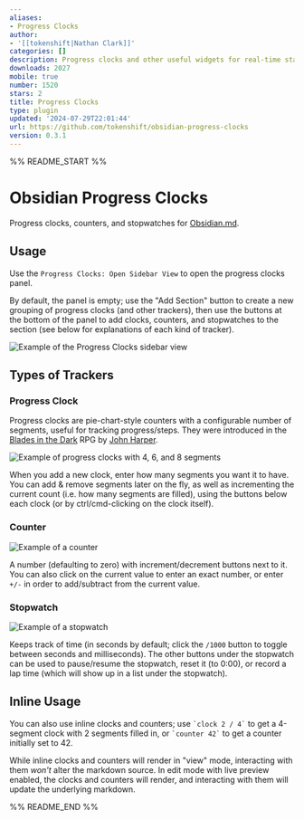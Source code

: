 ```yaml
---
aliases:
- Progress Clocks
author:
- '[[tokenshift|Nathan Clark]]'
categories: []
description: Progress clocks and other useful widgets for real-time status tracking.
downloads: 2027
mobile: true
number: 1520
stars: 2
title: Progress Clocks
type: plugin
updated: '2024-07-29T22:01:44'
url: https://github.com/tokenshift/obsidian-progress-clocks
version: 0.3.1
---
```


%% README_START %%

# Obsidian Progress Clocks

Progress clocks, counters, and stopwatches for [Obsidian.md](https://obsidian.md/).

## Usage

Use the `Progress Clocks: Open Sidebar View` to open the progress clocks panel.

By default, the panel is empty; use the "Add Section" button to create a new
grouping of progress clocks (and other trackers), then use the buttons at the
bottom of the panel to add clocks, counters, and stopwatches to the section (see
below for explanations of each kind of tracker).

![Example of the Progress Clocks sidebar view](https://raw.githubusercontent.com/tokenshift/obsidian-progress-clocks/HEAD/static/sidebar.png)

## Types of Trackers

### Progress Clock

Progress clocks are pie-chart-style counters with a configurable number of
segments, useful for tracking progress/steps. They were introduced in the
[Blades in the Dark](https://bladesinthedark.com/progress-clocks) RPG by
[John Harper](https://twitter.com/john_harper).

![Example of progress clocks with 4, 6, and 8 segments](https://raw.githubusercontent.com/tokenshift/obsidian-progress-clocks/HEAD/static/clocks.png)

When you add a new clock, enter how many segments you want it to have. You can
add & remove segments later on the fly, as well as incrementing the current count
(i.e. how many segments are filled), using the buttons below each clock (or by
ctrl/cmd-clicking on the clock itself).


### Counter

![Example of a counter](https://raw.githubusercontent.com/tokenshift/obsidian-progress-clocks/HEAD/static/counter.png)

A number (defaulting to zero) with increment/decrement buttons next to it. You
can also click on the current value to enter an exact number, or enter `+/-` in
order to add/subtract from the current value.

### Stopwatch

![Example of a stopwatch](https://raw.githubusercontent.com/tokenshift/obsidian-progress-clocks/HEAD/static/stopwatch.png)

Keeps track of time (in seconds by default; click the `/1000` button to toggle
between seconds and milliseconds). The other buttons under the stopwatch can be
used to pause/resume the stopwatch, reset it (to 0:00), or record a lap time
(which will show up in a list under the stopwatch).

## Inline Usage

You can also use inline clocks and counters; use `` `clock 2 / 4` `` to get a
4-segment clock with 2 segments filled in, or `` `counter 42` `` to get a
counter initially set to 42.

While inline clocks and counters will render in "view" mode, interacting with
them *won't* alter the markdown source. In edit mode with live preview enabled,
the clocks and counters will render, and interacting with them will update the
underlying markdown.


%% README_END %%